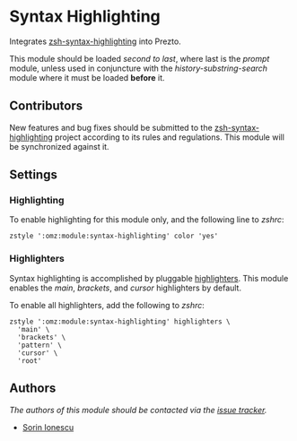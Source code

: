 Syntax Highlighting
===================

Integrates [zsh-syntax-highlighting][1] into Prezto.

This module should be loaded *second to last*, where last is the *prompt*
module, unless used in conjuncture with the *history-substring-search* module
where it must be loaded **before** it.

Contributors
------------

New features and bug fixes should be submitted to the
[zsh-syntax-highlighting][1] project according to its rules and regulations.
This module will be synchronized against it.

Settings
--------

### Highlighting

To enable highlighting for this module only, and the following line to *zshrc*:

    zstyle ':omz:module:syntax-highlighting' color 'yes'

### Highlighters

Syntax highlighting is accomplished by pluggable [highlighters][2]. This module
enables the *main*, *brackets*, and *cursor* highlighters by default.

To enable all highlighters, add the following to *zshrc*:

    zstyle ':omz:module:syntax-highlighting' highlighters \
      'main' \
      'brackets' \
      'pattern' \
      'cursor' \
      'root'

Authors
-------

*The authors of this module should be contacted via the [issue tracker][3].*

  - [Sorin Ionescu](https://github.com/sorin-ionescu)

[1]: https://github.com/zsh-users/zsh-syntax-highlighting
[2]: https://github.com/zsh-users/zsh-syntax-highlighting/tree/master/highlighters
[3]: https://github.com/sorin-ionescu/oh-my-zsh/issues

